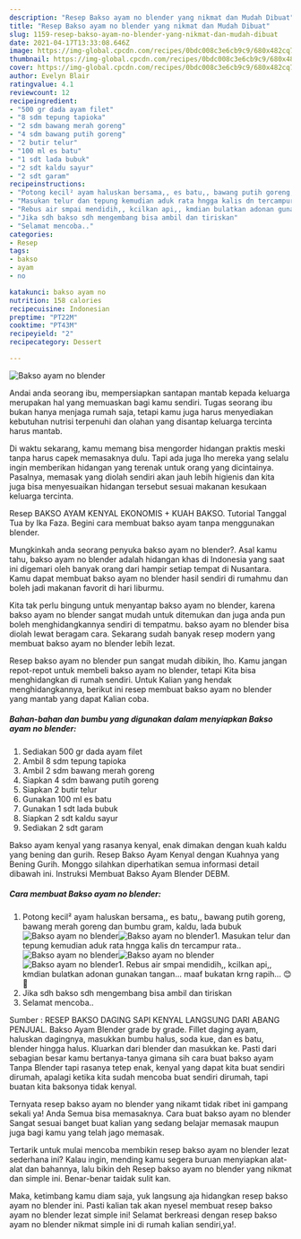 ```yaml
---
description: "Resep Bakso ayam no blender yang nikmat dan Mudah Dibuat"
title: "Resep Bakso ayam no blender yang nikmat dan Mudah Dibuat"
slug: 1159-resep-bakso-ayam-no-blender-yang-nikmat-dan-mudah-dibuat
date: 2021-04-17T13:33:08.646Z
image: https://img-global.cpcdn.com/recipes/0bdc008c3e6cb9c9/680x482cq70/bakso-ayam-no-blender-foto-resep-utama.jpg
thumbnail: https://img-global.cpcdn.com/recipes/0bdc008c3e6cb9c9/680x482cq70/bakso-ayam-no-blender-foto-resep-utama.jpg
cover: https://img-global.cpcdn.com/recipes/0bdc008c3e6cb9c9/680x482cq70/bakso-ayam-no-blender-foto-resep-utama.jpg
author: Evelyn Blair
ratingvalue: 4.1
reviewcount: 12
recipeingredient:
- "500 gr dada ayam filet"
- "8 sdm tepung tapioka"
- "2 sdm bawang merah goreng"
- "4 sdm bawang putih goreng"
- "2 butir telur"
- "100 ml es batu"
- "1 sdt lada bubuk"
- "2 sdt kaldu sayur"
- "2 sdt garam"
recipeinstructions:
- "Potong kecil² ayam haluskan bersama,, es batu,, bawang putih goreng, bawang merah goreng dan bumbu gram, kaldu, lada bubuk"
- "Masukan telur dan tepung kemudian aduk rata hngga kalis dn tercampur rata.."
- "Rebus air smpai mendidih,, kcilkan api,, kmdian bulatkan adonan gunakan tangan... maaf bukatan krng rapih... 😊🙏"
- "Jika sdh bakso sdh mengembang bisa ambil dan tiriskan"
- "Selamat mencoba.."
categories:
- Resep
tags:
- bakso
- ayam
- no

katakunci: bakso ayam no 
nutrition: 158 calories
recipecuisine: Indonesian
preptime: "PT22M"
cooktime: "PT43M"
recipeyield: "2"
recipecategory: Dessert

---
```



![Bakso ayam no blender](https://img-global.cpcdn.com/recipes/0bdc008c3e6cb9c9/680x482cq70/bakso-ayam-no-blender-foto-resep-utama.jpg)

Andai anda seorang ibu, mempersiapkan santapan mantab kepada keluarga merupakan hal yang memuaskan bagi kamu sendiri. Tugas seorang ibu bukan hanya menjaga rumah saja, tetapi kamu juga harus menyediakan kebutuhan nutrisi terpenuhi dan olahan yang disantap keluarga tercinta harus mantab.

Di waktu  sekarang, kamu memang bisa mengorder hidangan praktis meski tanpa harus capek memasaknya dulu. Tapi ada juga lho mereka yang selalu ingin memberikan hidangan yang terenak untuk orang yang dicintainya. Pasalnya, memasak yang diolah sendiri akan jauh lebih higienis dan kita juga bisa menyesuaikan hidangan tersebut sesuai makanan kesukaan keluarga tercinta. 

Resep BAKSO AYAM KENYAL EKONOMIS + KUAH BAKSO. Tutorial Tanggal Tua by Ika Faza. Begini cara membuat bakso ayam tanpa menggunakan blender.

Mungkinkah anda seorang penyuka bakso ayam no blender?. Asal kamu tahu, bakso ayam no blender adalah hidangan khas di Indonesia yang saat ini digemari oleh banyak orang dari hampir setiap tempat di Nusantara. Kamu dapat membuat bakso ayam no blender hasil sendiri di rumahmu dan boleh jadi makanan favorit di hari liburmu.

Kita tak perlu bingung untuk menyantap bakso ayam no blender, karena bakso ayam no blender sangat mudah untuk ditemukan dan juga anda pun boleh menghidangkannya sendiri di tempatmu. bakso ayam no blender bisa diolah lewat beragam cara. Sekarang sudah banyak resep modern yang membuat bakso ayam no blender lebih lezat.

Resep bakso ayam no blender pun sangat mudah dibikin, lho. Kamu jangan repot-repot untuk membeli bakso ayam no blender, tetapi Kita bisa menghidangkan di rumah sendiri. Untuk Kalian yang hendak menghidangkannya, berikut ini resep membuat bakso ayam no blender yang mantab yang dapat Kalian coba.

<!--inarticleads1-->

##### Bahan-bahan dan bumbu yang digunakan dalam menyiapkan Bakso ayam no blender:

1. Sediakan 500 gr dada ayam filet
1. Ambil 8 sdm tepung tapioka
1. Ambil 2 sdm bawang merah goreng
1. Siapkan 4 sdm bawang putih goreng
1. Siapkan 2 butir telur
1. Gunakan 100 ml es batu
1. Gunakan 1 sdt lada bubuk
1. Siapkan 2 sdt kaldu sayur
1. Sediakan 2 sdt garam


Bakso ayam kenyal yang rasanya kenyal, enak dimakan dengan kuah kaldu yang bening dan gurih. Resep Bakso Ayam Kenyal dengan Kuahnya yang Bening Gurih. Monggo silahkan diperhatikan semua informasi detail dibawah ini. Instruksi Membuat Bakso Ayam Blender DEBM. 

<!--inarticleads2-->

##### Cara membuat Bakso ayam no blender:

1. Potong kecil² ayam haluskan bersama,, es batu,, bawang putih goreng, bawang merah goreng dan bumbu gram, kaldu, lada bubuk
<img src="https://img-global.cpcdn.com/steps/fd5fd3ce6398c3bf/160x128cq70/bakso-ayam-no-blender-langkah-memasak-1-foto.jpg" alt="Bakso ayam no blender"><img src="https://img-global.cpcdn.com/steps/822e2cc142afbf79/160x128cq70/bakso-ayam-no-blender-langkah-memasak-1-foto.jpg" alt="Bakso ayam no blender">1. Masukan telur dan tepung kemudian aduk rata hngga kalis dn tercampur rata..
<img src="https://img-global.cpcdn.com/steps/f3f23507a767523c/160x128cq70/bakso-ayam-no-blender-langkah-memasak-2-foto.jpg" alt="Bakso ayam no blender"><img src="https://img-global.cpcdn.com/steps/bf61887322ac6e30/160x128cq70/bakso-ayam-no-blender-langkah-memasak-2-foto.jpg" alt="Bakso ayam no blender"><img src="https://img-global.cpcdn.com/steps/a4d37be1f21b99f2/160x128cq70/bakso-ayam-no-blender-langkah-memasak-2-foto.jpg" alt="Bakso ayam no blender">1. Rebus air smpai mendidih,, kcilkan api,, kmdian bulatkan adonan gunakan tangan... maaf bukatan krng rapih... 😊🙏
1. Jika sdh bakso sdh mengembang bisa ambil dan tiriskan
1. Selamat mencoba..


Sumber : RESEP BAKSO DAGING SAPI KENYAL LANGSUNG DARI ABANG PENJUAL. Bakso Ayam Blender grade by grade. Fillet daging ayam, haluskan dagingnya, masukkan bumbu halus, soda kue, dan es batu, blender hingga halus. Kluarkan dari blender dan masukkan ke. Pasti dari sebagian besar kamu bertanya-tanya gimana sih cara buat bakso ayam Tanpa Blender tapi rasanya tetep enak, kenyal yang dapat kita buat sendiri dirumah, apalagi ketika kita sudah mencoba buat sendiri dirumah, tapi buatan kita baksonya tidak kenyal. 

Ternyata resep bakso ayam no blender yang nikamt tidak ribet ini gampang sekali ya! Anda Semua bisa memasaknya. Cara buat bakso ayam no blender Sangat sesuai banget buat kalian yang sedang belajar memasak maupun juga bagi kamu yang telah jago memasak.

Tertarik untuk mulai mencoba membikin resep bakso ayam no blender lezat sederhana ini? Kalau ingin, mending kamu segera buruan menyiapkan alat-alat dan bahannya, lalu bikin deh Resep bakso ayam no blender yang nikmat dan simple ini. Benar-benar taidak sulit kan. 

Maka, ketimbang kamu diam saja, yuk langsung aja hidangkan resep bakso ayam no blender ini. Pasti kalian tak akan nyesel membuat resep bakso ayam no blender lezat simple ini! Selamat berkreasi dengan resep bakso ayam no blender nikmat simple ini di rumah kalian sendiri,ya!.

